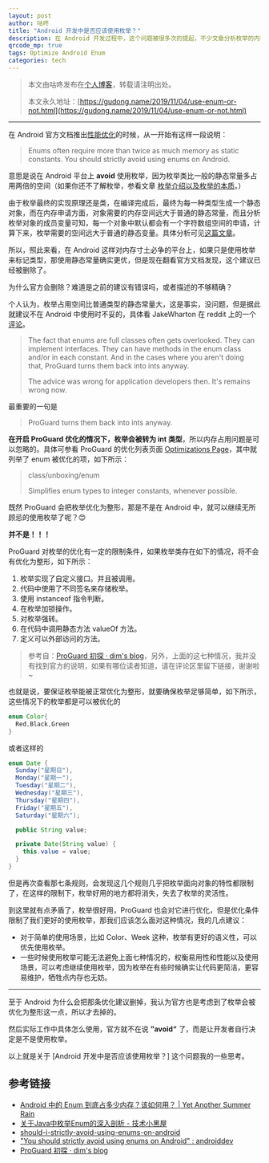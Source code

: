 ```yaml
---
layout: post
author: 咕咚
title: "Android 开发中是否应该使用枚举？"
description: 在 Android 开发过程中，这个问题被很多次的提起，不少文章分析枚举的内存占用情况，后来在 Android 官方的内存优化文档中提出，不建议使用枚举，但是现在的官方文档却已将次建议删除，这背后都有哪些值得关心的东西呢？一起看看... 
qrcode_mp: true
tags: Optimize Android Enum
categories: tech 
---
```


> 本文由咕咚发布在[个人博客](gudong.name/blog)，转载请注明出处。
>
> 本文永久地址：[https://gudong.name/2019/11/04/use-enum-or-not.html](https://gudong.name/2019/11/04/use-enum-or-not.html)

---

在 Android 官方文档推出[性能优化](https://developer.android.com/topic/performance/)的时候，从一开始有这样一段说明：

> Enums often require more than twice as much memory as static constants. You should strictly avoid using enums on Android.

意思是说在 Android 平台上 **avoid** 使用枚举，因为枚举类比一般的静态常量多占用两倍的空间（如果你还不了解枚举，参看文章 [枚举介绍以及枚举的本质](../../../2019/11/08/enum-introduce.html)。）

由于枚举最终的实现原理还是类，在编译完成后，最终为每一种类型生成一个静态对象，而在内存申请方面，对象需要的内存空间远大于普通的静态常量，而且分析枚举对象的成员变量可知，每一个对象中默认都会有一个字符数组空间的申请，计算下来，枚举需要的空间远大于普通的静态变量。具体分析可见[这篇文章](https://www.liaohuqiu.net/cn/posts/android-enum-memory-usage/)。

所以，照此来看，在 Android 这样对内存寸土必争的平台上，如果只是使用枚举来标记类型，那使用静态常量确实更优，但是现在翻看官方文档发现，这个建议已经被删除了。

为什么官方会删除？难道是之前的建议有错误吗，或者描述的不够精确？

个人认为，枚举占用空间比普通类型的静态常量大，这是事实，没问题，但是据此就建议不在 Android 中使用时不妥的，具体看 JakeWharton 在 reddit 上的一个[评论](https://www.reddit.com/r/androiddev/comments/7so7ne/you_should_strictly_avoid_using_enums_on_android/?utm_source=share&utm_medium=web2x)。

> The fact that enums are full classes often gets overlooked. They can implement interfaces. They can have methods in the enum class and/or in each constant. And in the cases where you aren't doing that, ProGuard turns them back into ints anyway.
>
> The advice was wrong for application developers then. It's remains wrong now.

最重要的一句是

> ProGuard turns them back into ints anyway.

**在开启 ProGuard 优化的情况下，枚举会被转为 int 类型**，所以内存占用问题是可以忽略的。具体可参看 ProGuard 的优化列表页面 [Optimizations Page](http://proguard.sourceforge.net/manual/optimizations.html)，其中就列举了 enum 被优化的项，如下所示：

> class/unboxing/enum
>
> Simplifies enum types to integer constants, whenever possible.

既然 ProGuard 会把枚举优化为整形，那是不是在 Android 中，就可以继续无所顾忌的使用枚举了呢？😊

**并不是！！！**

ProGuard 对枚举的优化有一定的限制条件，如果枚举类存在如下的情况，将不会有优化为整形，如下所示：

1. 枚举实现了自定义接口。并且被调用。
2. 代码中使用了不同签名来存储枚举。
3. 使用 instanceof 指令判断。
4. 在枚举加锁操作。
5. 对枚举强转。
6. 在代码中调用静态方法 valueOf 方法。
7. 定义可以外部访问的方法。

> 参考自：[ProGuard 初探 · dim's blog](https://dim.red/2019/01/28/proguard_exploration/)，另外，上面的这七种情况，我并没有找到官方的说明，如果有哪位读者知道，请在评论区里留下链接，谢谢啦~ 

也就是说，要保证枚举能被正常优化为整形，就要确保枚举足够简单，如下所示，这些情况下的枚举都是可以被优化的

```java
enum Color{
  Red,Black,Green
}
```

或者这样的

```java
enum Date {
  Sunday("星期日"), 
  Monday("星期一"), 
  Tuesday("星期二"), 
  Wednesday("星期三"), 
  Thursday("星期四"), 
  Friday("星期五"), 
  Saturday("星期六");

  public String value;

  private Date(String value) {
    this.value = value;
  }
}
```

但是再次查看那七条规则，会发现这几个规则几乎把枚举面向对象的特性都限制了，在这样的限制下，枚举好用的地方都将消失，失去了枚举的灵活性。

到这里就有点矛盾了，枚举很好用，ProGuard 也会对它进行优化，但是优化条件限制了我们更好的使用枚举，那我们应该怎么面对这种情况，我的几点建议：

* 对于简单的使用场景，比如 Color、Week 这种，枚举有更好的语义性，可以优先使用枚举。
* 一些时候使用枚举可能无法避免上面七种情况的，权衡易用性和性能以及使用场景，可以考虑继续使用枚举，因为枚举在有些时候确实让代码更简洁，更容易维护，牺牲点内存也无妨。

---

至于 Android 为什么会把那条优化建议删掉，我认为官方也是考虑到了枚举会被优化为整形这一点，所以才去掉的。

然后实际工作中具体怎么使用，官方就不在说  **”avoid“** 了，而是让开发者自行决定是不是使用枚举。

以上就是关于 [Android 开发中是否应该使用枚举？] 这个问题我的一些思考。



## 参考链接

* [Android 中的 Enum 到底占多少内存？该如何用？ \| Yet Another Summer Rain](https://www.liaohuqiu.net/cn/posts/android-enum-memory-usage/)
* [关于Java中枚举Enum的深入剖析 \- 技术小黑屋](https://droidyue.com/blog/2016/11/29/dive-into-enum/)
* [should-i-strictly-avoid-using-enums-on-android](https://stackoverflow.com/a/29972028/4318748)
* ["You should strictly avoid using enums on Android" : androiddev](https://www.reddit.com/r/androiddev/comments/7so7ne/you_should_strictly_avoid_using_enums_on_android/)
* [ProGuard 初探 · dim's blog](https://dim.red/2019/01/28/proguard_exploration/)

